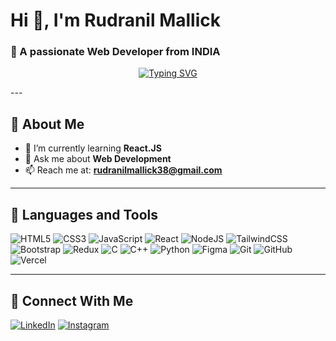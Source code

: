 # Hi 👋, I'm Rudranil Mallick
### 🚀 A passionate Web Developer from INDIA
<p align="center">
<a href="https://git.io/typing-svg"><img src="https://readme-typing-svg.demolab.com?font=Fira+Code&size=30&pause=1000&center=true&random=false&width=500&lines=Hello%2C+I'm+Rudranil+Mallick;Web+Developer" alt="Typing SVG" /></a>
</p>
---

## 🔹 About Me
- 🌱 I’m currently learning **React.JS**
- 💬 Ask me about **Web Development**
- 📫 Reach me at: **rudranilmallick38@gmail.com**

---

## 🔹 Languages and Tools
![HTML5](https://img.shields.io/badge/HTML5-E34F26?style=for-the-badge&logo=html5&logoColor=white)
![CSS3](https://img.shields.io/badge/CSS3-1572B6?style=for-the-badge&logo=css3&logoColor=white)
![JavaScript](https://img.shields.io/badge/JavaScript-yellow?style=for-the-badge&logo=javascript&logoColor=black)
![React](https://img.shields.io/badge/React-20232A?style=for-the-badge&logo=react&logoColor=61DAFB)
![NodeJS](https://img.shields.io/badge/Node.js-43853D?style=for-the-badge&logo=node.js&logoColor=white)
![TailwindCSS](https://img.shields.io/badge/Tailwind_CSS-38B2AC?style=for-the-badge&logo=tailwind-css&logoColor=white)
![Bootstrap](https://img.shields.io/badge/Bootstrap-7952B3?style=for-the-badge&logo=bootstrap&logoColor=white)
![Redux](https://img.shields.io/badge/Redux-764ABC?style=for-the-badge&logo=redux&logoColor=white)
![C](https://img.shields.io/badge/C-00599C?style=for-the-badge&logo=c&logoColor=white)
![C++](https://img.shields.io/badge/C++-00599C?style=for-the-badge&logo=c%2B%2B&logoColor=white)
![Python](https://img.shields.io/badge/Python-3776AB?style=for-the-badge&logo=python&logoColor=white)
![Figma](https://img.shields.io/badge/Figma-F24E1E?style=for-the-badge&logo=figma&logoColor=white)
![Git](https://img.shields.io/badge/Git-F05032?style=for-the-badge&logo=git&logoColor=white)
![GitHub](https://img.shields.io/badge/GitHub-181717?style=for-the-badge&logo=github&logoColor=white)
![Vercel](https://img.shields.io/badge/Vercel-000000?style=for-the-badge&logo=vercel&logoColor=white)



---


## 🔹 Connect With Me
[![LinkedIn](https://img.shields.io/badge/LinkedIn-blue?style=for-the-badge&logo=linkedin)](https://www.linkedin.com/in/rudranil-mallick-226a0b328/)
[![Instagram](https://img.shields.io/badge/Instagram-E4405F?style=for-the-badge&logo=instagram&logoColor=white)]([https://instagram.com/YourUsername](https://www.instagram.com/rudranil_mallick/))
